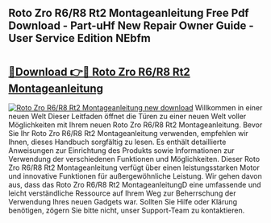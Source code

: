 ## Roto Zro R6/R8 Rt2 Montageanleitung Free Pdf Download - Part-uHf New Repair Owner Guide - User Service Edition NEbfm

# <h2><a href="http://df7cc1l.blite.top/?on=Roto+Zro+R6%2fR8+Rt2+Montageanleitung">🔗Download 👉🔴 Roto Zro R6/R8 Rt2 Montageanleitung</a></h2>

[![Roto Zro R6/R8 Rt2 Montageanleitung new download](https://i.imgur.com/lujVjoI.png)](http://df7cc1l.blite.top/?on=Roto+Zro+R6%2fR8+Rt2+Montageanleitung)
Willkommen in einer neuen Welt Dieser Leitfaden öffnet die Türen zu einer neuen Welt voller Möglichkeiten mit Ihrem neuen Roto Zro R6/R8 Rt2 Montageanleitung. Bevor Sie Ihr Roto Zro R6/R8 Rt2 Montageanleitung verwenden, empfehlen wir Ihnen, dieses Handbuch sorgfältig zu lesen. Es enthält detaillierte Anweisungen zur Einrichtung des Produkts sowie Informationen zur Verwendung der verschiedenen Funktionen und Möglichkeiten. Dieser Roto Zro R6/R8 Rt2 Montageanleitung verfügt über einen leistungsstarken Motor und innovative Funktionen für außergewöhnliche Leistung. Wir gehen davon aus, dass das Roto Zro R6/R8 Rt2 MontageanleitungD eine umfassende und leicht verständliche Ressource auf Ihrem Weg zur Beherrschung der Verwendung Ihres neuen Gadgets war. Sollten Sie Hilfe oder Klärung benötigen, zögern Sie bitte nicht, unser Support-Team zu kontaktieren.
